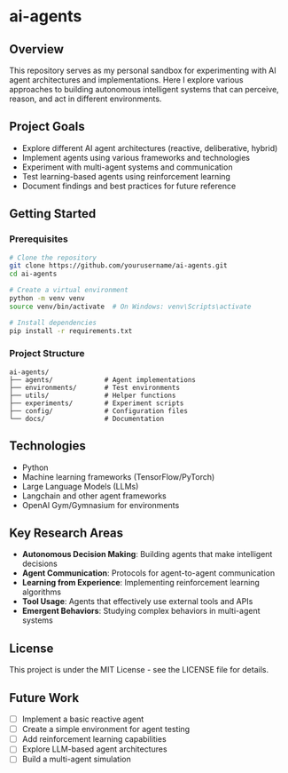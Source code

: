 # ai-agents

## Overview

This repository serves as my personal sandbox for experimenting with AI agent architectures and implementations. Here I explore various approaches to building autonomous intelligent systems that can perceive, reason, and act in different environments.

## Project Goals

- Explore different AI agent architectures (reactive, deliberative, hybrid)
- Implement agents using various frameworks and technologies
- Experiment with multi-agent systems and communication
- Test learning-based agents using reinforcement learning
- Document findings and best practices for future reference

## Getting Started

### Prerequisites

```bash
# Clone the repository
git clone https://github.com/yourusername/ai-agents.git
cd ai-agents

# Create a virtual environment
python -m venv venv
source venv/bin/activate  # On Windows: venv\Scripts\activate

# Install dependencies
pip install -r requirements.txt
```

### Project Structure

```
ai-agents/
├── agents/             # Agent implementations
├── environments/       # Test environments
├── utils/              # Helper functions
├── experiments/        # Experiment scripts
├── config/             # Configuration files
└── docs/               # Documentation
```

## Technologies

- Python
- Machine learning frameworks (TensorFlow/PyTorch)
- Large Language Models (LLMs)
- Langchain and other agent frameworks
- OpenAI Gym/Gymnasium for environments

## Key Research Areas

- **Autonomous Decision Making**: Building agents that make intelligent decisions
- **Agent Communication**: Protocols for agent-to-agent communication
- **Learning from Experience**: Implementing reinforcement learning algorithms
- **Tool Usage**: Agents that effectively use external tools and APIs
- **Emergent Behaviors**: Studying complex behaviors in multi-agent systems

## License

This project is under the MIT License - see the LICENSE file for details.

## Future Work

- [ ] Implement a basic reactive agent
- [ ] Create a simple environment for agent testing
- [ ] Add reinforcement learning capabilities
- [ ] Explore LLM-based agent architectures
- [ ] Build a multi-agent simulation